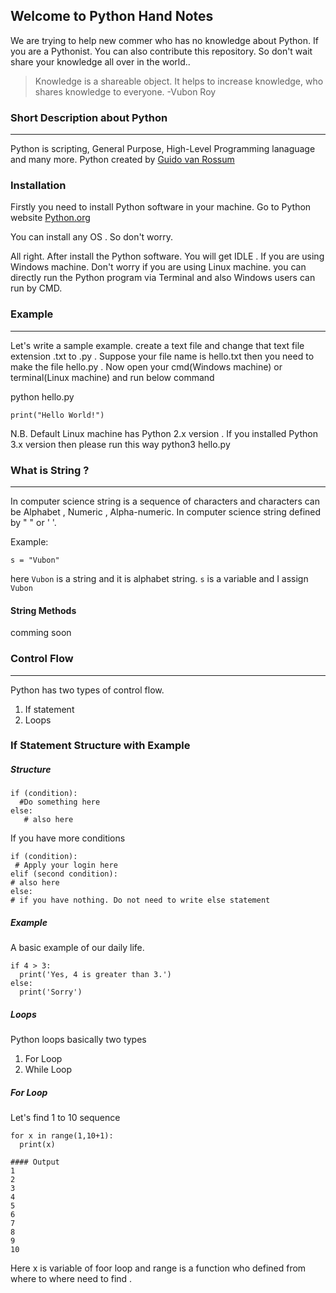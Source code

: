 ## Welcome to Python Hand Notes

We are trying to help new commer who has no knowledge about Python. If you are a Pythonist. You can also contribute this repository. So don't wait share your knowledge all over in the world.. 

> Knowledge is a shareable object. It helps to increase knowledge, who shares knowledge to everyone.
>  -Vubon Roy


### Short Description about Python
---
Python is scripting, General Purpose, High-Level Programming lanaguage and many more. Python created by [Guido van Rossum](https://en.wikipedia.org/wiki/Guido_van_Rossum)


### Installation 
Firstly you need to install Python software in your machine. Go to Python website [Python.org](https://python.org) 

You can install any OS . So don't worry. 

All right. After install the Python software. You will get IDLE . If you are using Windows machine. Don't worry if you are using Linux machine. you can directly run the Python program via Terminal and also Windows users can run by CMD. 


### Example
---
Let's write a sample example. create a text file and change that text file extension .txt to .py . Suppose your file name is hello.txt then you need to make the file hello.py . Now open your cmd(Windows machine) or terminal(Linux machine) and run below command 

python hello.py 

```
print("Hello World!")
```
N.B. Default Linux machine has Python 2.x version . If you installed Python 3.x version then please run this way 
python3 hello.py

### What is String ?
---
In computer science string is a sequence of characters and characters can be Alphabet , Numeric , Alpha-numeric. In computer science string defined by " " or  ' '. 

Example: 
```
s = "Vubon"
```
here ```Vubon``` is a string and it is alphabet string. ```s``` is a variable and I assign ```Vubon``` 

#### String Methods

comming soon 

### Control Flow 
---
Python has two types of control flow. 
1. If statement 
2. Loops

### If Statement Structure with Example 

##### Structure
```
if (condition):
  #Do something here
else:
   # also here 

```
If you have more conditions
```
if (condition):
 # Apply your login here
elif (second condition):
# also here 
else: 
# if you have nothing. Do not need to write else statement 
```

##### Example
A basic example of our daily life.
```
if 4 > 3:
  print('Yes, 4 is greater than 3.')
else:
  print('Sorry')

``` 
##### Loops
Python loops basically two types 
1. For Loop
2. While Loop

##### For Loop
 Let's find 1 to 10 sequence 
```
for x in range(1,10+1):
  print(x)

#### Output
1
2
3
4
5
6
7
8
9
10
```
Here x is variable of foor loop and range is a function who defined from where to where need to find . 
